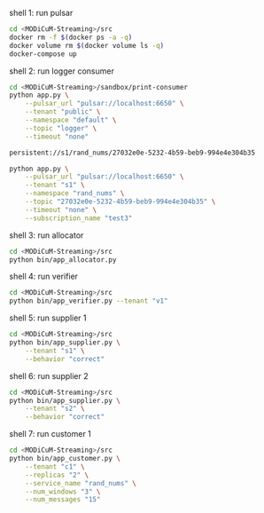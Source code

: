 shell 1: run pulsar
```bash
cd <MODiCuM-Streaming>/src
docker rm -f $(docker ps -a -q)
docker volume rm $(docker volume ls -q)
docker-compose up
```

shell 2: run logger consumer
```bash
cd <MODiCuM-Streaming>/sandbox/print-consumer
python app.py \
    --pulsar_url "pulsar://localhost:6650" \
    --tenant "public" \
    --namespace "default" \
    --topic "logger" \
    --timeout "none"

persistent://s1/rand_nums/27032e0e-5232-4b59-beb9-994e4e304b35

python app.py \
    --pulsar_url "pulsar://localhost:6650" \
    --tenant "s1" \
    --namespace "rand_nums" \
    --topic "27032e0e-5232-4b59-beb9-994e4e304b35" \
    --timeout "none" \
    --subscription_name "test3"
```

shell 3: run allocator
```bash
cd <MODiCuM-Streaming>/src
python bin/app_allocator.py
```

shell 4: run verifier
```bash
cd <MODiCuM-Streaming>/src
python bin/app_verifier.py --tenant "v1"
```

shell 5: run supplier 1
```bash
cd <MODiCuM-Streaming>/src
python bin/app_supplier.py \
    --tenant "s1" \
    --behavior "correct" 
```

shell 6: run supplier 2
```bash
cd <MODiCuM-Streaming>/src
python bin/app_supplier.py \
    --tenant "s2" \
    --behavior "correct" 
```

shell 7: run customer 1
```bash
cd <MODiCuM-Streaming>/src
python bin/app_customer.py \
    --tenant "c1" \
    --replicas "2" \
    --service_name "rand_nums" \
    --num_windows "3" \
    --num_messages "15"
```
